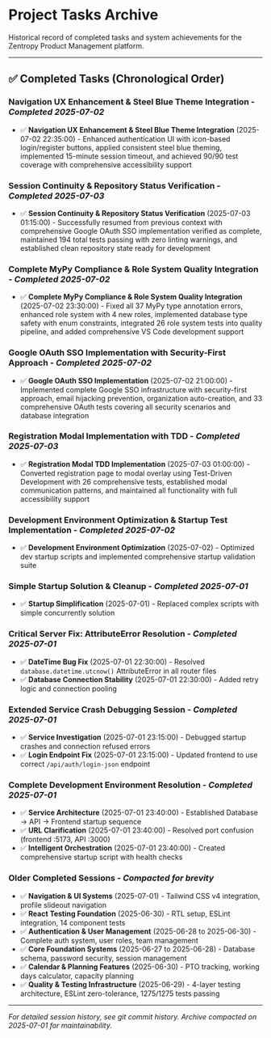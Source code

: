 # Project Tasks Archive

Historical record of completed tasks and system achievements for the Zentropy Product Management platform.

---

## ✅ Completed Tasks (Chronological Order)

### **Navigation UX Enhancement & Steel Blue Theme Integration** - *Completed 2025-07-02*
- ✅ **Navigation UX Enhancement & Steel Blue Theme Integration** (2025-07-02 22:35:00) - Enhanced authentication UI with icon-based login/register buttons, applied consistent steel blue theming, implemented 15-minute session timeout, and achieved 90/90 test coverage with comprehensive accessibility support

### **Session Continuity & Repository Status Verification** - *Completed 2025-07-03*
- ✅ **Session Continuity & Repository Status Verification** (2025-07-03 01:15:00) - Successfully resumed from previous context with comprehensive Google OAuth SSO implementation verified as complete, maintained 194 total tests passing with zero linting warnings, and established clean repository state ready for development

### **Complete MyPy Compliance & Role System Quality Integration** - *Completed 2025-07-02*
- ✅ **Complete MyPy Compliance & Role System Quality Integration** (2025-07-02 23:30:00) - Fixed all 37 MyPy type annotation errors, enhanced role system with 4 new roles, implemented database type safety with enum constraints, integrated 26 role system tests into quality pipeline, and added comprehensive VS Code development support

### **Google OAuth SSO Implementation with Security-First Approach** - *Completed 2025-07-02*
- ✅ **Google OAuth SSO Implementation** (2025-07-02 21:00:00) - Implemented complete Google SSO infrastructure with security-first approach, email hijacking prevention, organization auto-creation, and 33 comprehensive OAuth tests covering all security scenarios and database integration

### **Registration Modal Implementation with TDD** - *Completed 2025-07-03*
- ✅ **Registration Modal TDD Implementation** (2025-07-03 01:00:00) - Converted registration page to modal overlay using Test-Driven Development with 26 comprehensive tests, established modal communication patterns, and maintained all functionality with full accessibility support

### **Development Environment Optimization & Startup Test Implementation** - *Completed 2025-07-02*
- ✅ **Development Environment Optimization** (2025-07-02) - Optimized dev startup scripts and implemented comprehensive startup validation suite

### **Simple Startup Solution & Cleanup** - *Completed 2025-07-01*
- ✅ **Startup Simplification** (2025-07-01) - Replaced complex scripts with simple concurrently solution

### **Critical Server Fix: AttributeError Resolution** - *Completed 2025-07-01*
- ✅ **DateTime Bug Fix** (2025-07-01 22:30:00) - Resolved `database.datetime.utcnow()` AttributeError in all router files
- ✅ **Database Connection Stability** (2025-07-01 22:30:00) - Added retry logic and connection pooling

### **Extended Service Crash Debugging Session** - *Completed 2025-07-01*
- ✅ **Service Investigation** (2025-07-01 23:15:00) - Debugged startup crashes and connection refused errors
- ✅ **Login Endpoint Fix** (2025-07-01 23:15:00) - Updated frontend to use correct `/api/auth/login-json` endpoint

### **Complete Development Environment Resolution** - *Completed 2025-07-01*
- ✅ **Service Architecture** (2025-07-01 23:40:00) - Established Database → API → Frontend startup sequence
- ✅ **URL Clarification** (2025-07-01 23:40:00) - Resolved port confusion (frontend :5173, API :3000)
- ✅ **Intelligent Orchestration** (2025-07-01 23:40:00) - Created comprehensive startup script with health checks

### **Older Completed Sessions** - *Compacted for brevity*
- ✅ **Navigation & UI Systems** (2025-07-01) - Tailwind CSS v4 integration, profile slideout navigation
- ✅ **React Testing Foundation** (2025-06-30) - RTL setup, ESLint integration, 14 component tests
- ✅ **Authentication & User Management** (2025-06-28 to 2025-06-30) - Complete auth system, user roles, team management
- ✅ **Core Foundation Systems** (2025-06-27 to 2025-06-28) - Database schema, password security, session management
- ✅ **Calendar & Planning Features** (2025-06-30) - PTO tracking, working days calculator, capacity planning
- ✅ **Quality & Testing Infrastructure** (2025-06-29) - 4-layer testing architecture, ESLint zero-tolerance, 1275/1275 tests passing

---

*For detailed session history, see git commit history. Archive compacted on 2025-07-01 for maintainability.*